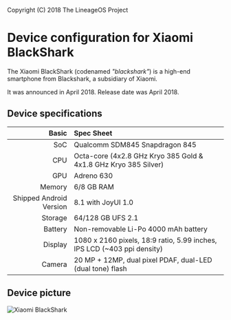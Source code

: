 Copyright (C) 2018 The LineageOS Project

Device configuration for Xiaomi BlackShark
=========================================

The Xiaomi BlackShark (codenamed _"blackshark"_) is a high-end smartphone from Blackshark, a subsidiary of Xiaomi.

It was announced in April 2018. Release date was April 2018.

## Device specifications

Basic   | Spec Sheet
-------:|:-------------------------
SoC     | Qualcomm SDM845 Snapdragon 845
CPU     | Octa-core (4x2.8 GHz Kryo 385 Gold & 4x1.8 GHz Kryo 385 Silver)
GPU     | Adreno 630
Memory  | 6/8 GB RAM
Shipped Android Version | 8.1 with JoyUI 1.0
Storage | 64/128 GB UFS 2.1
Battery | Non-removable Li-Po 4000 mAh battery
Display | 1080 x 2160 pixels, 18:9 ratio, 5.99 inches, IPS LCD (~403 ppi density)
Camera  | 20 MP + 12MP, dual pixel PDAF, dual-LED (dual tone) flash

## Device picture

![Xiaomi BlackShark](https://cdn2.gsmarena.com/vv/pics/xiaomi/xiaomi-black-shark-1.jpg "Xiaomi BlackShark in black")
